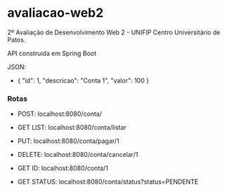 # avaliacao-web2
2º Avaliação de Desenvolvimento Web 2 - UNIFIP Centro Universitário de Patos.

API construida em Spring Boot

JSON:
- {
	"id": 1,
	"descricao": "Conta 1",
	"valor": 100
}

### Rotas

- POST:
localhost:8080/conta/

- GET LIST:
localhost:8080/conta/listar

- PUT:
localhost:8080/conta/pagar/1

- DELETE:
localhost:8080/conta/cancelar/1

- GET ID:
localhost:8080/conta/1

- GET STATUS:
localhost:8080/conta/status?status=PENDENTE

